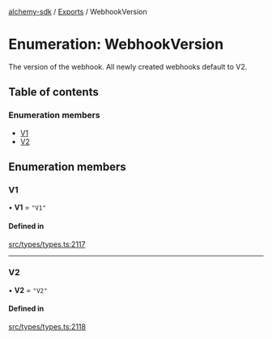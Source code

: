 [alchemy-sdk](../README.md) / [Exports](../modules.md) / WebhookVersion

# Enumeration: WebhookVersion

The version of the webhook. All newly created webhooks default to V2.

## Table of contents

### Enumeration members

- [V1](WebhookVersion.md#v1)
- [V2](WebhookVersion.md#v2)

## Enumeration members

### V1

• **V1** = `"V1"`

#### Defined in

[src/types/types.ts:2117](https://github.com/alchemyplatform/alchemy-sdk-js/blob/7bf2430/src/types/types.ts#L2117)

___

### V2

• **V2** = `"V2"`

#### Defined in

[src/types/types.ts:2118](https://github.com/alchemyplatform/alchemy-sdk-js/blob/7bf2430/src/types/types.ts#L2118)
